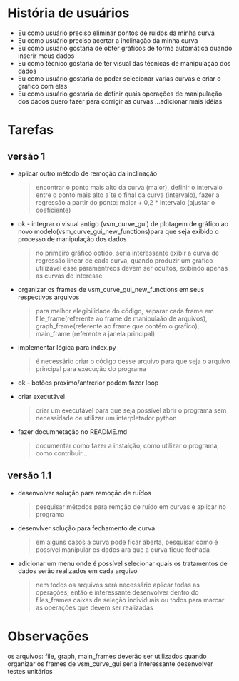 # História de usuários
- Eu como usuário preciso eliminar pontos de ruídos da minha curva
- Eu como usuário preciso acertar a inclinação da minha curva
- Eu como usuário gostaria de obter gráficos de forma automática quando inserir meus dados
- Eu como técnico gostaria de ter visual das técnicas de manipulação dos dados
- Eu como usuário gostaria de poder selecionar varias curvas e criar o gráfico com elas
- Eu como usuário gostaria de definir quais operações de manipulação dos dados quero fazer para corrigir as curvas
...adicionar mais idéias 

# Tarefas
## versão 1
- aplicar outro método de remoção da inclinação
    > encontrar o ponto mais alto da curva (maior), definir o intervalo entre o ponto mais alto a´te o final da curva (intervalo), fazer a regressão a partir do ponto: maior + 0,2 * intervalo (ajustar o coeficiente)
* ok - integrar o visual antigo (vsm_curve_gui) de plotagem de gráfico ao novo modelo(vsm_curve_gui_new_functions)para que seja exibido o processo de manipulação dos dados
    > no primeiro gráfico obtido, seria interessante exibir a curva de regressão linear de cada curva, quando produzir um gráfico utilizável  esse paramentreos devem ser ocultos, exibindo apenas as curvas de interesse
- organizar os frames de vsm_curve_gui_new_functions em seus respectivos arquivos
    > para melhor elegibilidade do código, separar cada frame em file_frame(referente ao frame de manipulaão de arquivos), graph_frame(referente ao frame que contém o grafico), main_frame (referente a janela principal)
- implementar lógica para index.py
    > é necessário criar o código desse arquivo para que seja o arquivo principal para execução do programa
* ok - botões proximo/antrerior podem fazer loop
- criar executável
    > criar um executável para que seja possível abrir o programa sem necessidade de utilizar um interpletador python 
- fazer documnetação no README.md
    > documentar como fazer a instalção, como utilizar o programa, como contribuir...

## versão 1.1
- desenvolver solução para remoção de ruídos
    > pesquisar métodos para remção de ruído em curvas e aplicar no programa
- desenvlver solução para fechamento de curva
    > em alguns casos a curva pode ficar aberta, pesquisar como é possível manipular os dados ara que a curva fique fechada
- adicionar um menu onde é possível selecionar quais os tratamentos de dados serão realizados em cada arquivo
    > nem todos os arquivos será necessário aplicar todas as operações, então é interessante desenvolver dentro do files_frames caixas de seleção individuais ou todos para marcar as operações que devem ser realizadas 

# Observações
os arquivos: file, graph, main_frames deverão ser utilizados quando organizar os frames de vsm_curve_gui
seria interessante desenvolver testes unitários




